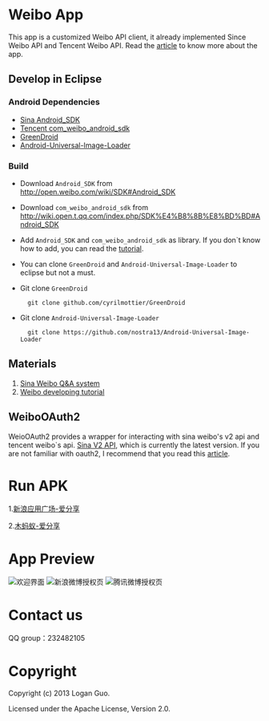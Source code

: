 # Weibo App

This app is a customized Weibo API client, it already implemented Since Weibo API and Tencent Weibo API.
Read the [article](http://logan676.diandian.com/post/2013-01-31/40049163912) to know more about the app.

## Develop in Eclipse

### Android Dependencies

* [Sina Android_SDK](https://github.com/sinaweibosdk/weibo_android_sdk)
* [Tencent com_weibo_android_sdk](https://github.com/wbopenplatform/Android_SDK)
* [GreenDroid](https://github.com/cyrilmottier/GreenDroid)
* [Android-Universal-Image-Loader](https://github.com/nostra13/Android-Universal-Image-Loader)

### Build
- Download `Android_SDK` from http://open.weibo.com/wiki/SDK#Android_SDK
- Download `com_weibo_android_sdk` from http://wiki.open.t.qq.com/index.php/SDK%E4%B8%8B%E8%BD%BD#Android_SDK

- Add `Android_SDK` and `com_weibo_android_sdk` as library. If you don`t know how to add, you can read the [tutorial](http://blog.sina.com.cn/s/blog_783ede0301016ip2.html).

- You can clone `GreenDroid` and `Android-Universal-Image-Loader` to eclipse but not a must.

- Git clone `GreenDroid`

        git clone github.com/cyrilmottier/GreenDroid

- Git clone `Android-Universal-Image-Loader`

        git clone https://github.com/nostra13/Android-Universal-Image-Loader

## Materials 

1. [Sina Weibo Q&A system](http://open.weibo.com/qa/index.php?qa=18155&qa_1=android%E5%BC%80%E5%8F%91%E6%96%B0%E6%B5%AA%E5%BE%AE%E5%8D%9A%E5%AE%A2%E6%88%B7%E7%AB%AF)
2. [Weibo developing tutorial](http://blog.csdn.net/logan676/article/category/1206916)

## WeiboOAuth2

WeioOAuth2 provides a wrapper for interacting with sina weibo's v2 api and tencent weibo`s api. [Sina V2 API](http://open.weibo.com/wiki/API%E6%96%87%E6%A1%A3_V2), which is currently the latest version. If you are not familiar with oauth2, I recommend that you read this [article](http://open.weibo.com/wiki/%E6%8E%88%E6%9D%83%E6%9C%BA%E5%88%B6%E8%AF%B4%E6%98%8E).

# Run APK

1.[新浪应用广场-爱分享](http://app.weibo.com/detail/6Kzw5S?ref=appsearch#)

2.[木蚂蚁-爱分享](http://www.mumayi.com/android-275488.html)

# App Preview

![欢迎界面](http://static.oschina.net/uploads/space/2013/0116/141244_QnJd_729412.png)
![新浪微博授权页](http://static.oschina.net/uploads/space/2013/0116/141331_Mxub_729412.png)
![腾讯微博授权页](http://static.oschina.net/uploads/space/2013/0116/141413_dOo8_729412.png)

# Contact us

QQ group：232482105

# Copyright

Copyright (c) 2013 Logan Guo.

Licensed under the Apache License, Version 2.0.
